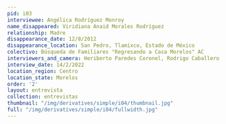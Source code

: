 ```yaml
---
pid: i03
interviewee: Angélica Rodríguez Monroy
name_disappeared: Viridiana Anaid Morales Rodríguez
relationship: Madre
disappearance_date: 12/8/2012
disappearance_location: San Pedro, Tlamixco, Estado de México
colectivo: Búsqueda de Familiares "Regresando a Casa Morelos" AC
interviewers_and_camera: Heriberto Paredes Coronel, Rodrigo Caballero
interview_date: 14/2/2022
location_region: Centro
location_state: Morelos
order: '2'
layout: entrevista
collection: entrevistas
thumbnail: "/img/derivatives/simple/i04/thumbnail.jpg"
full: "/img/derivatives/simple/i04/fullwidth.jpg"
---
```


